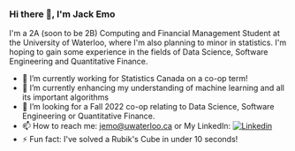 ### Hi there 👋, I'm Jack Emo

I'm a 2A (soon to be 2B) Computing and Financial Management Student at the University of Waterloo, where I'm also planning to minor in statistics. I'm hoping to gain some experience in the fields of Data Science, Software Engineering and Quantitative Finance.

* 🔭 I’m currently working for Statistics Canada on a co-op term!
* 🌱 I’m currently enhancing my understanding of machine learning and all its important algorithms
* 🤔 I’m looking for a Fall 2022 co-op relating to Data Science, Software Engineering or Quantitative Finance.
* 📫 How to reach me: jemo@uwaterloo.ca or My LinkedIn: [![Linkedin](https://i.stack.imgur.com/gVE0j.png) ](https://www.linkedin.com/in/jack-emo-ab03561b0/)
* ⚡️ Fun fact: I've solved a Rubik's Cube in under 10 seconds!
<!--
**jack-emo/jack-emo** is a ✨ _special_ ✨ repository because its `README.md` (this file) appears on your GitHub profile.

Here are some ideas to get you started:

- 🔭 I’m currently working on ...
- 🌱 I’m currently learning ...
- 👯 I’m looking to collaborate on ...
- 🤔 I’m looking for help with ...
- 💬 Ask me about ...
- 📫 How to reach me: ...
- 😄 Pronouns: ...
- ⚡ Fun fact: ...
-->
